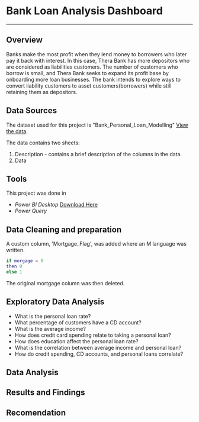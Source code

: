 # Bank Loan Analysis Dashboard
---
## Overview
Banks make the most profit when they lend money to borrowers who later pay it back with interest. In this case, Thera Bank has more depositors who are considered as liabilities customers. The number of customers who borrow is small, and Thera Bank seeks to expand its profit base by onboarding more loan businesses. The bank intends to explore ways to convert liability customers to asset customers(borrowers) while still retaining them as depositors. 
## Data Sources
The dataset used for this project is "Bank_Personal_Loan_Modelling" [View the data](https://docs.google.com/spreadsheets/d/1z7fKyO-uF3QNCckzdc2JMztCp0lXr62s/edit?usp=sharing&ouid=116799710055860433651&rtpof=true&sd=true).

The data contains two sheets:
  1. Description - contains a brief description of the columns in the data.
  2. Data 
## Tools
This project was done in 
- *Power BI Desktop* [Download Here](https://www.microsoft.com/en-us/download/details.aspx?id=58494)
- *Power Query*
## Data Cleaning and preparation

A custom column, 'Mortgage_Flag', was added where an M language was written.
```M
if morgage = 0
then 0
else 1
```
The original mortgage column was then deleted. 
## Exploratory Data Analysis
- What is the personal loan rate?
- What percentage of customers have a CD account? 
- What is the average income?
- How does credit card spending relate to taking a personal loan?
- How does education affect the personal loan rate?
- What is the correlation between average income and personal loan?
- How do credit spending, CD accounts, and personal loans correlate?
## Data Analysis

## Results and Findings
## Recomendation
